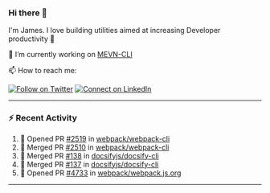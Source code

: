 ### Hi there 👋

I'm James. I love building utilities aimed at increasing Developer productivity :raised_hands: 

🔭 I’m currently working on [MEVN-CLI](https://github.com/madlabsinc/mevn-cli)

📫 How to reach me:

[![Follow on Twitter](https://img.shields.io/badge/--twitter?label=Twitter&logo=Twitter&style=social)](https://twitter.com/james_madhacks) [![Connect on LinkedIn](https://img.shields.io/badge/--linkedin?label=LinkedIn&logo=LinkedIn&style=social)](https://www.linkedin.com/in/jamesgeorge007)

---

### :zap: Recent Activity

<!--START_SECTION:activity-->
1. 💪 Opened PR [#2519](https://github.com/webpack/webpack-cli/pull/2519) in [webpack/webpack-cli](https://github.com/webpack/webpack-cli)
2. 🎉 Merged PR [#2510](https://github.com/webpack/webpack-cli/pull/2510) in [webpack/webpack-cli](https://github.com/webpack/webpack-cli)
3. 🎉 Merged PR [#138](https://github.com/docsifyjs/docsify-cli/pull/138) in [docsifyjs/docsify-cli](https://github.com/docsifyjs/docsify-cli)
4. 🎉 Merged PR [#137](https://github.com/docsifyjs/docsify-cli/pull/137) in [docsifyjs/docsify-cli](https://github.com/docsifyjs/docsify-cli)
5. 💪 Opened PR [#4733](https://github.com/webpack/webpack.js.org/pull/4733) in [webpack/webpack.js.org](https://github.com/webpack/webpack.js.org)
<!--END_SECTION:activity-->

---

<!--
**jamesgeorge007/jamesgeorge007** is a ✨ _special_ ✨ repository because its `README.md` (this file) appears on your GitHub profile.

Here are some ideas to get you started:

- 🌱 I’m currently learning ...
- 👯 I’m looking to collaborate on ...
- 🤔 I’m looking for help with ...
- 💬 Ask me about ...
- 😄 Pronouns: ...
- ⚡ Fun fact: ...
-->
